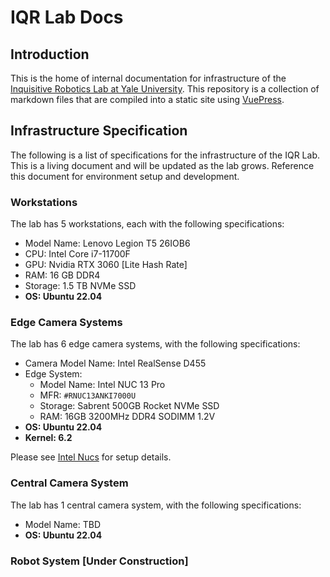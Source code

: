 # IQR Lab Docs

## Introduction

This is the home of internal documentation for infrastructure of the [Inquisitive Robotics Lab at Yale University](https://iqr-lab.github.io/). This repository is a collection of markdown files that are compiled into a static site using [VuePress](https://vuepress.vuejs.org/).

## Infrastructure Specification

The following is a list of specifications for the infrastructure of the IQR Lab. This is a living document and will be updated as the lab grows. Reference this document for environment setup and development.

### Workstations

The lab has 5 workstations, each with the following specifications:

- Model Name: Lenovo Legion T5 26IOB6
- CPU: Intel Core i7-11700F
- GPU: Nvidia RTX 3060 [Lite Hash Rate]
- RAM: 16 GB DDR4
- Storage: 1.5 TB NVMe SSD
- **OS: Ubuntu 22.04**

### Edge Camera Systems

The lab has 6 edge camera systems, with the following specifications:

- Camera Model Name: Intel RealSense D455
- Edge System:
  - Model Name: Intel NUC 13 Pro
  - MFR: `#RNUC13ANKI7000U`
  - Storage: Sabrent 500GB Rocket NVMe SSD
  - RAM: 16GB 3200MHz DDR4 SODIMM 1.2V
- **OS: Ubuntu 22.04**
- **Kernel: 6.2**

Please see [Intel Nucs](https://iqr.cs.yale.edu/docs/computer-vision/intel-nucs.html) for setup details.

### Central Camera System

The lab has 1 central camera system, with the following specifications:

- Model Name: TBD
- **OS: Ubuntu 22.04**

### Robot System [Under Construction]

